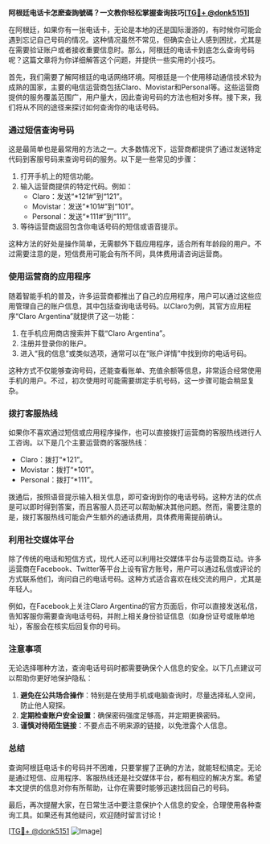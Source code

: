 **阿根廷电话卡怎麽查詢號碼？一文教你轻松掌握查询技巧[[TG💪+ @donk5151](https://t.me/s/donk5151)]**

在阿根廷，如果你有一张电话卡，无论是本地的还是国际漫游的，有时候你可能会遇到忘记自己号码的情况。这种情况虽然不常见，但确实会让人感到困扰，尤其是在需要验证账户或者接收重要信息时。那么，阿根廷的电话卡到底怎么查询号码呢？这篇文章将为你详细解答这个问题，并提供一些实用的小技巧。

首先，我们需要了解阿根廷的电话网络环境。阿根廷是一个使用移动通信技术较为成熟的国家，主要的电信运营商包括Claro、Movistar和Personal等。这些运营商提供的服务覆盖范围广，用户量大，因此查询号码的方法也相对多样。接下来，我们将从不同的途径来探讨如何查询你的电话号码。

### 通过短信查询号码

这是最简单也是最常用的方法之一。大多数情况下，运营商都提供了通过发送特定代码到客服号码来查询号码的服务。以下是一些常见的步骤：

1. 打开手机上的短信功能。
2. 输入运营商提供的特定代码。例如：
   - Claro：发送“*121#”到“121”。
   - Movistar：发送“*101#”到“101”。
   - Personal：发送“*111#”到“111”。
3. 等待运营商返回包含你电话号码的短信或语音提示。

这种方法的好处是操作简单，无需额外下载应用程序，适合所有年龄段的用户。不过需要注意的是，短信费用可能会有所不同，具体费用请咨询运营商。

### 使用运营商的应用程序

随着智能手机的普及，许多运营商都推出了自己的应用程序，用户可以通过这些应用管理自己的账户信息，其中包括查询电话号码。以Claro为例，其官方应用程序“Claro Argentina”就提供了这一功能：

1. 在手机应用商店搜索并下载“Claro Argentina”。
2. 注册并登录你的账户。
3. 进入“我的信息”或类似选项，通常可以在“账户详情”中找到你的电话号码。

这种方式不仅能够查询号码，还能查看账单、充值余额等信息，非常适合经常使用手机的用户。不过，初次使用时可能需要绑定手机号码，这一步骤可能会稍显复杂。

### 拨打客服热线

如果你不喜欢通过短信或应用程序操作，也可以直接拨打运营商的客服热线进行人工咨询。以下是几个主要运营商的客服热线：

- Claro：拨打“*121”。
- Movistar：拨打“*101”。
- Personal：拨打“*111”。

拨通后，按照语音提示输入相关信息，即可查询到你的电话号码。这种方法的优点是可以即时得到答案，而且客服人员还可以帮助解决其他问题。然而，需要注意的是，拨打客服热线可能会产生额外的通话费用，具体费用需提前确认。

### 利用社交媒体平台

除了传统的电话和短信方式，现代人还可以利用社交媒体平台与运营商互动。许多运营商在Facebook、Twitter等平台上设有官方账号，用户可以通过私信或评论的方式联系他们，询问自己的电话号码。这种方式适合喜欢在线交流的用户，尤其是年轻人。

例如，在Facebook上关注Claro Argentina的官方页面后，你可以直接发送私信，告知客服你需要查询电话号码，并附上相关身份验证信息（如身份证号或账单地址），客服会在核实后回复你的号码。

### 注意事项

无论选择哪种方法，查询电话号码时都需要确保个人信息的安全。以下几点建议可以帮助你更好地保护隐私：

1. **避免在公共场合操作**：特别是在使用手机或电脑查询时，尽量选择私人空间，防止他人窥探。
2. **定期检查账户安全设置**：确保密码强度足够高，并定期更换密码。
3. **谨慎对待陌生链接**：不要点击不明来源的链接，以免泄露个人信息。

### 总结

查询阿根廷电话卡的号码并不困难，只要掌握了正确的方法，就能轻松搞定。无论是通过短信、应用程序、客服热线还是社交媒体平台，都有相应的解决方案。希望本文提供的信息对你有所帮助，让你在需要时能够迅速找回自己的号码。

最后，再次提醒大家，在日常生活中要注意保护个人信息的安全，合理使用各种查询工具。如果还有其他疑问，欢迎随时留言讨论！

[[TG💪+ @donk5151](https://t.me/s/donk5151) ![Image](https://i.postimg.cc/rwNCRYN7/Snipaste-2025-04-30-17-27-05.png)]
